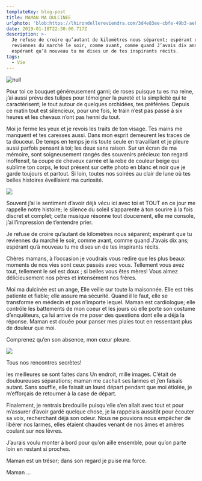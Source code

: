 ```yaml
---
templateKey: blog-post
title: MAMAN MA DULCINEE
urlphoto: 'blob:https://lhirondellereviendra.com/3d4e83ee-cbfe-49b3-aebb-e15fb5002808'
date: 2019-01-18T22:30:00.717Z
description: >-
  Je refuse de croire qu’autant de kilomètres nous séparent; espérant que tu
  reviennes du marché le soir, comme avant, comme quand J’avais dix ans;
  espérant qu’à nouveau tu me dises un de tes inspirants récits.
tags:
  - Vie
---
```

![null](/img/50076711_564559340682710_17054572103073792_n.png)

Pour toi ce bouquet généreusement garni; de roses puisque tu es ma reine, j’ai aussi prévu des tulipes pour témoigner la pureté et la simplicité qui te caractérisent; le tout autour de quelques orchidées, tes préférées. Depuis ce matin tout est silencieux, pour une fois, le train n’est pas passé à six heures et les chevaux n’ont pas henni du tout.

Moi je ferme les yeux et je revois les traits de ton visage. Tes mains me manquent et tes caresses aussi. Dans mon esprit demeurent les traces de ta douceur. De temps en temps je ris toute seule en travaillant et je pleure aussi parfois pensant à toi; les deux sans raison. Sur un écran de ma mémoire, sont soigneusement rangés des souvenirs précieux: ton regard inoffensif, ta coupe de cheveux carrée et la robe de couleur beige qui sublime ton corps, le tout présent sur cette photo en blanc et noir que je garde toujours et partout. Si loin, toutes nos soirées au clair de lune où tes belles histoires éveillaient ma curiosité.

![](/img/50434637_853318648332506_8948608848487251968_n.jpg)

Souvent j’ai le sentiment d’avoir déjà vécu ici avec toi et TOUT en ce jour me rappelle notre histoire; le silence du soleil s’apparente à ton sourire à la fois discret et complet; cette musique résonne tout doucement, elle me console, j’ai l’impression de t’entendre prier.

Je refuse de croire qu’autant de kilomètres nous séparent; espérant que tu reviennes du marché le soir, comme avant, comme quand J’avais dix ans; espérant qu’à nouveau tu me dises un de tes inspirants récits.

Chères mamans, à l’occasion je voudrais vous redire que les plus beaux moments de nos vies sont ceux passés avec vous. Tellement vous avez tout, tellement le sel est doux ; si belles vous êtes mères! Vous aimez délicieusement nos pères et intensément nos frères.

Moi ma dulcinée est un ange, Elle veille sur toute la maisonnée. Elle est très patiente et fiable; elle assure ma sécurité. Quand il le faut, elle se transforme en médecin et pas n’importe lequel. Maman est cardiologue; elle contrôle les battements de mon coeur et les jours où elle porte son costume d’enquêteurs, ça lui arrive de me poser des questions dont elle a déjà la réponse. Maman est douée pour panser mes plaies tout en ressentant plus de douleur que moi.

Comprenez qu’en son absence, mon cœur pleure.

![](/img/50600981_294376111263169_7163112440127815680_n.png)

Tous nos rencontres secrètes!

les meilleures se sont faites dans Un endroit, mille images. C’était de douloureuses séparations; maman me cachait ses larmes et j’en faisais autant. Sans souffle, elle faisait un lourd départ pendant que moi étiolée, je m’efforçais de retourner à la case de départ.

Finalement, je rentrais bredouille puisqu'elle s’en allait avec tout et pour m’assurer d’avoir gardé quelque chose, je la rappelais aussitôt pour écouter sa voix, recherchant déjà son odeur. Nous ne pouvions nous empêcher de libérer nos larmes, elles étaient chaudes venant de nos âmes et amères coulant sur nos lèvres.

J’aurais voulu monter à bord pour qu’on aille ensemble, pour qu’on parte loin en restant si proches.

Maman est un trésor; dans son regard je puise ma force.

Maman …

